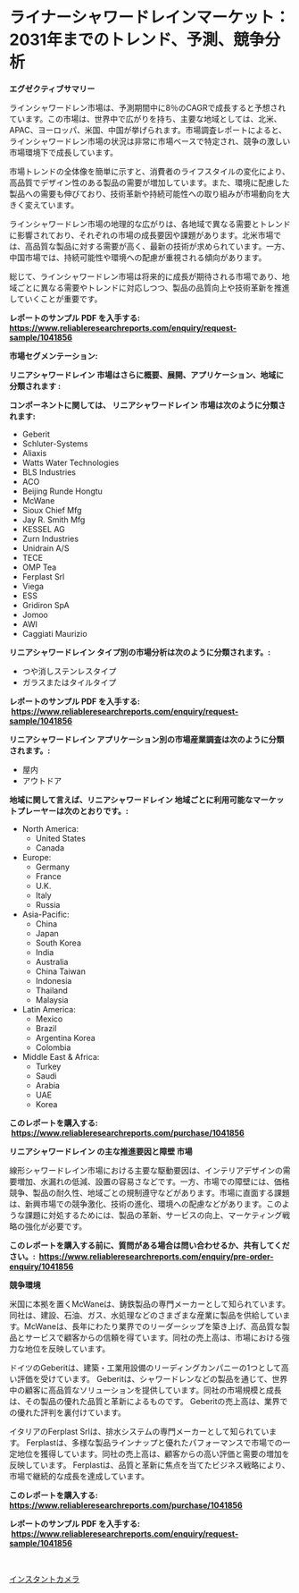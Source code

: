 <p><h1>ライナーシャワードレインマーケット：2031年までのトレンド、予測、競争分析</h1></p><p><strong>エグゼクティブサマリー</strong></p>
<p><p>ラインシャワードレン市場は、予測期間中に8％のCAGRで成長すると予想されています。この市場は、世界中で広がりを持ち、主要な地域としては、北米、APAC、ヨーロッパ、米国、中国が挙げられます。市場調査レポートによると、ラインシャワードレン市場の状況は非常に市場ベースで特定され、競争の激しい市場環境下で成長しています。</p><p>市場トレンドの全体像を簡単に示すと、消費者のライフスタイルの変化により、高品質でデザイン性のある製品の需要が増加しています。また、環境に配慮した製品への需要も伸びており、技術革新や持続可能性への取り組みが市場動向を大きく変えています。</p><p>ラインシャワードレン市場の地理的な広がりは、各地域で異なる需要とトレンドに影響されており、それぞれの市場の成長要因や課題があります。北米市場では、高品質な製品に対する需要が高く、最新の技術が求められています。一方、中国市場では、持続可能性や環境への配慮が重視される傾向があります。</p><p>総じて、ラインシャワードレン市場は将来的に成長が期待される市場であり、地域ごとに異なる需要やトレンドに対応しつつ、製品の品質向上や技術革新を推進していくことが重要です。</p></p>
<p><strong>レポートのサンプル PDF を入手する: <a href="https://www.reliableresearchreports.com/enquiry/request-sample/1041856">https://www.reliableresearchreports.com/enquiry/request-sample/1041856</a></strong></p>
<p><strong>市場セグメンテーション:</strong></p>
<p><strong> リニアシャワードレイン 市場はさらに概要、展開、アプリケーション、地域に分類されます :</strong></p>
<p><strong>コンポーネントに関しては、 リニアシャワードレイン 市場は次のように分類されます: &nbsp;</strong></p>
<p><ul><li>Geberit</li><li>Schluter-Systems</li><li>Aliaxis</li><li>Watts Water Technologies</li><li>BLS Industries</li><li>ACO</li><li>Beijing Runde Hongtu</li><li>McWane</li><li>Sioux Chief Mfg</li><li>Jay R. Smith Mfg</li><li>KESSEL AG</li><li>Zurn Industries</li><li>Unidrain A/S</li><li>TECE</li><li>OMP Tea</li><li>Ferplast Srl</li><li>Viega</li><li>ESS</li><li>Gridiron SpA</li><li>Jomoo</li><li>AWI</li><li>Caggiati Maurizio</li></ul></p>
<p><strong> リニアシャワードレイン タイプ別の市場分析は次のように分類されます。:</strong></p>
<p><ul><li>つや消しステンレスタイプ</li><li>ガラスまたはタイルタイプ</li></ul></p>
<p><strong>レポートのサンプル PDF を入手する: &nbsp;<a href="https://www.reliableresearchreports.com/enquiry/request-sample/1041856">https://www.reliableresearchreports.com/enquiry/request-sample/1041856</a></strong></p>
<p><strong> リニアシャワードレイン アプリケーション別の市場産業調査は次のように分類されます。:</strong></p>
<p><ul><li>屋内</li><li>アウトドア</li></ul></p>
<p><strong>地域に関して言えば、リニアシャワードレイン 地域ごとに利用可能なマーケットプレーヤーは次のとおりです。:</strong></p>
<p><ul>
    <li>
        North America:
        <ul>
            <li>United States</li>
            <li>Canada</li>
        </ul>
    </li>
    <li>
        Europe:
        <ul>
            <li>Germany</li>
            <li>France</li>
            <li>U.K.</li>
            <li>Italy</li>
            <li>Russia</li>
        </ul>
    </li>
    <li>
        Asia-Pacific:
        <ul>
            <li>China</li>
            <li>Japan</li>
            <li>South Korea</li>
            <li>India</li>
            <li>Australia</li>
            <li>China Taiwan</li>
            <li>Indonesia</li>
            <li>Thailand</li>
            <li>Malaysia</li>
        </ul>
    </li>
    <li>
        Latin America:
        <ul>
            <li>Mexico</li>
            <li>Brazil</li>
            <li>Argentina Korea</li>
            <li>Colombia</li>
        </ul>
    </li>
    <li>
        Middle East & Africa:
        <ul>
            <li>Turkey</li>
            <li>Saudi</li>
            <li>Arabia</li>
            <li>UAE</li>
            <li>Korea</li>
        </ul>
    </li>
    </ul></p>
<p><strong>このレポートを購入する: &nbsp;<a href="https://www.reliableresearchreports.com/purchase/1041856">https://www.reliableresearchreports.com/purchase/1041856</a></strong></p>
<p><strong>リニアシャワードレイン の主な推進要因と障壁 市場</strong></p>
<p><p>線形シャワードレイン市場における主要な駆動要因は、インテリアデザインの需要増加、水漏れの低減、設置の容易さなどです。一方、市場での障壁には、価格競争、製品の耐久性、地域ごとの規制遵守などがあります。市場に直面する課題は、新興市場での競争激化、技術の進化、環境への配慮などがあります。このような課題に対処するためには、製品の革新、サービスの向上、マーケティング戦略の強化が必要です。</p></p>
<p><strong>このレポートを購入する前に、質問がある場合は問い合わせるか、共有してください。:&nbsp; <a href="https://www.reliableresearchreports.com/enquiry/pre-order-enquiry/1041856">https://www.reliableresearchreports.com/enquiry/pre-order-enquiry/1041856</a></strong></p>
<p><strong>競争環境</strong></p>
<p><p>米国に本拠を置くMcWaneは、鋳鉄製品の専門メーカーとして知られています。同社は、建設、石油、ガス、水処理などのさまざまな産業に製品を供給しています。McWaneは、長年にわたり業界でのリーダーシップを築き上げ、高品質な製品とサービスで顧客からの信頼を得ています。同社の売上高は、市場における強力な地位を反映しています。</p><p>ドイツのGeberitは、建築・工業用設備のリーディングカンパニーの1つとして高い評価を受けています。 Geberitは、シャワードレンなどの製品を通じて、世界中の顧客に高品質なソリューションを提供しています。同社の市場規模と成長は、その製品の優れた品質と革新によるものです。 Geberitの売上高は、業界での優れた評判を裏付けています。</p><p>イタリアのFerplast Srlは、排水システムの専門メーカーとして知られています。 Ferplastは、多様な製品ラインナップと優れたパフォーマンスで市場での一定地位を獲得しています。同社の売上高は、顧客からの高い評価と需要の増加を反映しています。 Ferplastは、品質と革新に焦点を当てたビジネス戦略により、市場で継続的な成長を達成しています。</p></p>
<p><strong>このレポートを購入する: &nbsp; <a href="https://www.reliableresearchreports.com/purchase/1041856">https://www.reliableresearchreports.com/purchase/1041856</a></strong></p>
<p><strong>レポートのサンプル PDF を入手する: &nbsp;<a href="https://www.reliableresearchreports.com/enquiry/request-sample/1041856">https://www.reliableresearchreports.com/enquiry/request-sample/1041856</a></strong><strong></strong></p>
<p>&nbsp;</p>
<p><p><a href="https://github.com/mohamedbakry57/Market-Research-Report-List-3/blob/main/786699415705.md">インスタントカメラ</a></p></p>